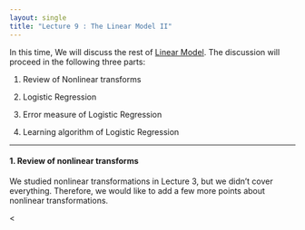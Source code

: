 ```yaml
---
layout: single
title: "Lecture 9 : The Linear Model II"
---
```


In this time, We will discuss the rest of [Linear Model](https://isopink.github.io/Linear-Model-L/). The discussion will proceed in the following three parts:

1. Review of Nonlinear transforms

2. Logistic Regression

3. Error measure of Logistic Regression

4. Learning algorithm of Logistic Regression

---

#### 1. Review of nonlinear transforms 

We studied nonlinear transformations in Lecture 3, but we didn’t cover everything. Therefore, we would like to add a few more points about nonlinear transformations. 

<
